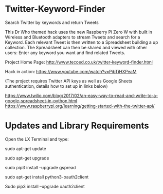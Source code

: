# Twitter-Keyword-Finder
Search Twitter by keywords and return Tweets

This Dr Who themed hack uses the new Raspberry Pi Zero W with built in Wireless and Bluetooth adapters to stream Tweets and search for a Keyword.  Each relevant Tweet is then written to a Spreadsheet building a up collection.  The Spreadsheet can then be shared and viewed with other users:  Enter any keyword you want and find related Tweets.

Project Home Page: http://www.tecoed.co.uk/twitter-keyword-finder.html

Hack in action: https://www.youtube.com/watch?v=PibTiHXPeaM

(The project requires Twitter API keys as well as Google Sheets authentication, details how to set up in links below)

https://www.twilio.com/blog/2017/02/an-easy-way-to-read-and-write-to-a-google-spreadsheet-in-python.html
https://www.raspberrypi.org/learning/getting-started-with-the-twitter-api/


# Updates and Library Requirements 

Open the LX Terminal and type:

sudo apt-get update

sudo apt-get upgrade

sudo pip3 install –upgrade gspread

sudo apt-get install python3-oauth2client

Sudo pip3 install –upgrade oauth2client
